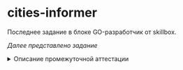 # cities-informer

Последнее задание в блоке GO-разработчик от skillbox.

*Далее представлено задание*

<details>
<summary>Описание промежуточной аттестации</summary>
Цель работы

Проверить и закрепить знания, полученные на курсе «Go-разработчик»:

- основы синтаксиса языка;
- условные операторы и циклы;
- работа с файловой системой;
- структуры данных;
- сериализация;
- многопоточность;
- обмен данными по сети.

Что нужно сделать
Вам нужно разработать сервис, предоставляющий информацию о городах. Данные хранятся в файле. В момент старта сервиса данные из файла кешируются в память, в момент завершения работы сервиса данные перезаписываются обратно в файл.

В каждой строке файла через запятую перечислена информация о городе:
- id (уникальный номер);
- name (название города);
- region (регион);
- district (округ);
- population (численность населения);
- foundation (год основания).


Требуется реализовать сервис имеющий следующий функционал:
- [X] получение информации о городе по его id;
- [X] добавление новой записи в список городов;
- [X] удаление информации о городе по указанному id;
- [X] обновление информации о численности населения города по указанному id;
- [X] получение списка городов по указанному региону;
- [X] получение списка городов по указанному округу;
- [X] получения списка городов по указанному диапазону численности населения;
- [X] получения списка городов по указанному диапазону года основания;
- [X] api для получения данных.

</details>